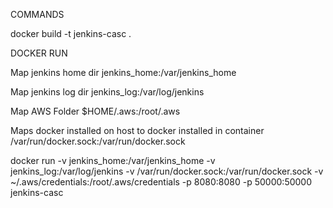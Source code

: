 COMMANDS

docker build -t jenkins-casc . 

DOCKER RUN

Map jenkins home dir
jenkins_home:/var/jenkins_home

Map jenkins log dir
jenkins_log:/var/log/jenkins

Map AWS Folder
$HOME/.aws:/root/.aws

Maps docker installed on host to docker installed in container
/var/run/docker.sock:/var/run/docker.sock

docker run -v jenkins_home:/var/jenkins_home -v jenkins_log:/var/log/jenkins -v /var/run/docker.sock:/var/run/docker.sock -v ~/.aws/credentials:/root/.aws/credentials -p 8080:8080 -p 50000:50000 jenkins-casc